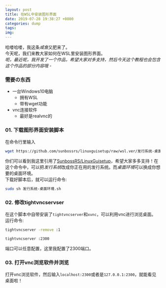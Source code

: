 ```yaml
---
layout: post
title: 在WSL中安装图形界面
date: 2019-07-28 19:38:27 +0800
categories: dump
tags: 
img: 
---
```

哈喽哈喽，我这条*咸鱼*又肥来了。  
今天呢，我们来教大家如何在WSL里安装图形界面。  
*呃，最近呢，我开发了一个作品，希望大家对多支持，然后今天这个教程也会包含这个作品的部分内容哦 -*

### 需要の东西
- 一台Windows10电脑
  - 拥有WSL
  - 带有wget功能
- vnc连接软件
  - 最好是realvnc的

### 01. 下载图形界面安装脚本
在命令行里输入
```bash
wget https://github.com/sunbossrs/linuxguisetup/raw/wsl.ver/发行系统-桌面环境.sh
```
你们可以看到我这里引用了[SunbossRS/LinuxGuisetup](https://github.com/sunbossrs/linuxguisetup)，希望大家多多支持！在这个命令中，可以把*发行系统*改成你正在用的发行系统。而*桌面环境*可以换成你想要的桌面环境。  
下载好脚本后，就可以运行命令:
```bash
sudo sh 发行系统-桌面环境.sh
```

### 02. 修改tightvncservser
在这个脚本中自带安装了`tightvncserver`和`xvnc`，可以利用vnc进行浏览桌面。  
运行命令:
```bash
tightvncserver -remove :1
```
```bash
tightvncserver :2300
```
端口可以任意配置，这里我配置了2300端口。  

### 03. 打开vnc浏览软件并浏览
打开vnc浏览软件，然后输入`localhost:2300`或者是`127.0.0.1:2300`，就能看见桌面啦！